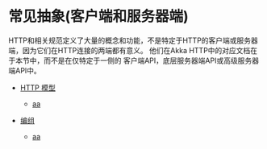 # 常见抽象(客户端和服务器端)

HTTP和相关规范定义了大量的概念和功能，不是特定于HTTP的客户端或服务器端，因为它们在HTTP连接的两端都有意义。
他们在Akka HTTP中的对应文档在于本节中，而不是在仅特定于一侧的
客户端API，底层服务器端API或高级服务器端API中。

*   [HTTP 模型](../3.1httpmodel.html)
    * [aa](../3.1httpmodel.html#1)

*   [编组](../3.2Marshalling.html)
    * [aa](../3.1httpmodel.html#1)
